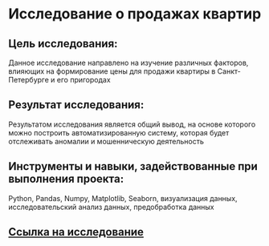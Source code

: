 # Исследование о продажах квартир

## Цель исследования:
Данное исследование направлено на изучение различных факторов, влияющих на формирование цены для продажи квартиры в Санкт-Петербурге и его пригородах

## Результат исследования:
Результатом исследования является общий вывод, на основе которого можно построить автоматизированную систему, которая будет отслеживать аномалии и мошенническую деятельность

## Инструменты и навыки, задействованные при выполнения проекта:
Python, Pandas, Numpy, Matplotlib, Seaborn, визуализация данных, исследовательский анализ данных, предобработка данных

## [Ссылка на исследование](https://github.com/MelnikovSergey91/Project_Yandex.Practicum/blob/apartments-for-sale/apartments%20for%20sale.ipynb)
